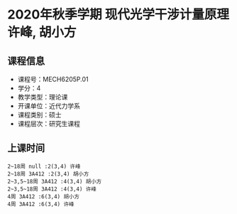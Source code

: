 # 2020年秋季学期 现代光学干涉计量原理 许峰, 胡小方






## 课程信息

- 课程号：MECH6205P.01
- 学分：4
- 教学类型：理论课
- 开课单位：近代力学系
- 课程类别：硕士
- 课程层次：研究生课程

## 上课时间

```
2~18周 null :2(3,4) 许峰
2~18周 3A412 :2(3,4) 胡小方
2~3,5~18周 3A412 :4(3,4) 胡小方
2~3,5~18周 3A412 :4(3,4) 许峰
4周 3A412 :6(3,4) 胡小方
4周 3A412 :6(3,4) 许峰
```

